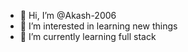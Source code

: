 - 👋 Hi, I’m @Akash-2006
- 👀 I’m interested in learning new things
- 🌱 I’m currently learning full stack


